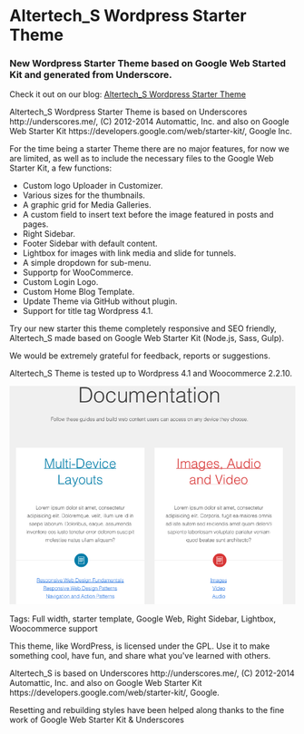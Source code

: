 Altertech_S Wordpress Starter Theme
========
<h3>New Wordpress Starter Theme based on Google Web Started Kit and generated from Underscore.</h3>

<p>Check it out on our blog:
<a href="http://www.blog.altertech.it/altertech_s-wordpress-starter-theme-based-google-web-starter-kit/">
Altertech_S Wordpress Starter Theme
</a>
<p>

<p>Altertech_S Wordpress Starter Theme is based on Underscores http://underscores.me/, (C) 2012-2014 Automattic, Inc. and
also on Google Web Starter Kit https://developers.google.com/web/starter-kit/, Google Inc.</p> 

<p>For the time being a starter Theme there are no major features, for now we are limited, as well as to include the necessary files to the Google Web Starter Kit, a few functions:</p>
<ul>
<li> Custom logo Uploader in Customizer. </li>
<li> Various sizes for the thumbnails. </li>
<li> A graphic grid for Media Galleries. </li>
<li> A custom field to insert text before the image featured in posts and pages. </li>
<li> Right Sidebar. </li>
<li> Footer Sidebar with default content. </li>
<li> Lightbox for images with link media and slide for tunnels. </li>
<li> A simple dropdown for sub-menu. </li>
<li> Supportp for WooCommerce. </li>
<li> Custom Login Logo. </li>
<li> Custom Home Blog Template. </li>
<li> Update Theme via GitHub without plugin. </li>
<li> Support for title tag Wordpress 4.1. </li>
</ul>

<p>Try our new starter this theme completely responsive and SEO friendly, Altertech_S made based on Google Web Starter Kit (Node.js, Sass, Gulp).</p> <p>We would be extremely grateful for feedback, reports or suggestions.</p>

<p>Altertech_S Theme is tested up to Wordpress 4.1 and Woocommerce 2.2.10.</p>

<img src="https://raw.githubusercontent.com/bigbabert/altertech_s/master/screenshot.png">

<p>Tags: Full width, starter template, Google Web, Right Sidebar, Lightbox, Woocommerce support</p>


<p>This theme, like WordPress, is licensed under the GPL.
Use it to make something cool, have fun, and share what you've learned with others.</p>

<p>Altertech_S is based on Underscores http://underscores.me/, (C) 2012-2014 Automattic, Inc. and
also on Google Web Starter Kit https://developers.google.com/web/starter-kit/, Google.</p> 

<p>Resetting and rebuilding styles have been helped along thanks to the fine work of
Google Web Starter Kit & Underscores</p>

